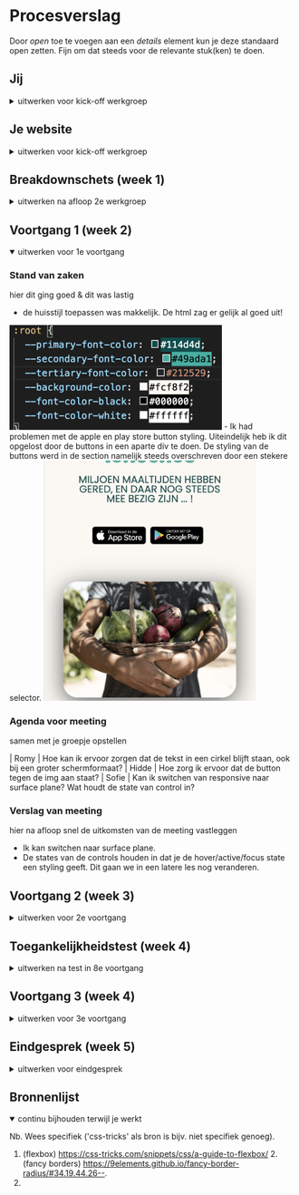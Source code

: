 # Procesverslag
Door *open* toe te voegen aan een *details* element kun je deze standaard open zetten. Fijn om dat steeds voor de relevante stuk(ken) te doen.


## Jij

<details>
<summary>uitwerken voor kick-off werkgroep</summary>

### Auteur:
Sofie Berger

#### Je startniveau:
Blauw, maar rood ga ik ook zeker proberen!

#### Je focus:
Responsive
 
</details>





## Je website

<details>
<summary>uitwerken voor kick-off werkgroep</summary>

### Je opdracht:
https://toogoodtogo.nl/nl

#### Screenshot(s) van de eerste pagina (small screen): 
Homepagina
<img src="images/homepagina-tgtg.png" width="375px" alt="omschrijving van de pagina">


#### Screenshot(s) van de tweede pagina (small screen):
Voor ondernemers
<img src="images/ondernemers-tgtg.png" width="375px" alt="omschrijving van de pagina">

 
</details>



## Breakdownschets (week 1)

<details>
<summary>uitwerken na afloop 2e werkgroep</summary>

### de hele pagina: 
<img src="images/breakdown-home.jpg" width="375px" alt="breakdown van de hele pagina">
<img src="images/breakdown-ondernemers.jpg" width="375px" alt="breakdown van de hele pagina">

### dynamisch deel (homepagina): 
<img src="images/breakdown-home2.jpg" width="375px" alt="breakdown van een dynamisch deel">

### dynamisch deel (ondernemers): 
<img src="images/breakdown-ondernemers2.jpg" width="375px" alt="breakdown van nog een dynamisch deel">

</details>





## Voortgang 1 (week 2)

<details open>
<summary>uitwerken voor 1e voortgang</summary>

### Stand van zaken
hier dit ging goed & dit was lastig
- de huisstijl toepassen was makkelijk. De html zag er gelijk al goed uit! 
<img src="images/week1.png" width="375px" alt="css code kleuren">
- Ik had problemen met de apple en play store button styling. Uiteindelijk heb ik dit opgelost door de buttons in een aparte div te doen. De styling van de buttons werd in de section namelijk steeds overschreven door een stekere selector.
<img src="images/week1.1.png" width="375px" alt="apple en play store button">

### Agenda voor meeting
samen met je groepje opstellen

| Romy  |
Hoe kan ik ervoor zorgen dat de tekst in een cirkel blijft staan, ook bij een groter schermformaat?
| Hidde  |
Hoe zorg ik ervoor dat de button tegen de img aan staat?
| Sofie  |
Kan ik switchen van responsive naar surface plane?
Wat houdt de state van control in?


### Verslag van meeting
hier na afloop snel de uitkomsten van de meeting vastleggen

- Ik kan switchen naar surface plane.
- De states van de controls houden in dat je de hover/active/focus state een styling geeft. Dit gaan we in een latere les nog veranderen.

</details>





## Voortgang 2 (week 3)

<details>
<summary>uitwerken voor 2e voortgang</summary>

### Stand van zaken
Ik had als tweede pagina de blog pagina gemaakt. Achteraf vond ik dat deze pagina te makkelijk was qua verschillende soorten content. Dus ik heb een andere pagina gemaakt.


### Agenda voor meeting
samen met je groepje opstellen

| Romy  |
Geen punten
| Hidde |
Hamburgermenu lukt niet in de stijl van zijn pagina, de streepjes moeten scheef staan.
| Fleur |
Animatie van hamburgermenu speelt af zodra je de site refresht of ergens op klikt.
| Sofie |
Ik wil iconen in mijn formulier gebruiken, hoe krijg ik deze in het input field? Hamburgermenu is verdwenen op de tweede pagina, en ik weet niet waar dit aan ligt.


### Verslag van meeting
hier na afloop snel de uitkomsten van de meeting vastleggen

- De class van de tweede pagina kan beter op de main staan, ipv op de body. Dit zorgt ervoor dat dingen niet overschreven worden.
- De iconen in het formulier plaatsen kan het beste door ze bovenop het formulier te plaatsen

</details>



## Toegankelijkheidstest (week 4)

<details>
<summary>uitwerken na test in 8e voortgang</summary>

### Bevindingen
Lijst met je bevindingen die in de test naar voren kwamen:

#### Screenreader
- Het hamburgermenu wordt voorgelezen, zonder dat je deze hebt aangeklikt.
- Bij elke link die wordt voorgelezen zegt de screenreader "bezocht, link, (naam link).
- Alleen de linkjes en buttons worden voorgelezen.
- Label bij het formulier wordt niet opgelezen.
- Er zijn speciale toetscombinaties nodig op de headings, teksten of afbeeldingen te selecteren.

Oplossingen:
- Bij een groter schermformaat een uitgeklapt hamburger menu.
- Instellingen tab-toets anders zetten, zodat alles wordt voorgelezen.
- Label en input dezelfde id geven, zodat ze bij elkaar horen.


#### Gele bril 
- De placeholder in het formulier is wat lastiger te lezen.

<img src="images/gele-bril.jpg" width="375px" alt="Zoë met een gele bril die mijn site aan het tesen is">
<img src="images/focus-formulier.jpg" width="375px" alt="Formulier">

Oplossingen:
- Contrast placeholder en input achtergrond groter maken.


#### Ballon
- Focus state om de button heen niet super duidelijk, daarentegen is het contrast van de bijvoobeeld de footer links wel heel groot.

<img src="images/ballon.jpg" width="375px" alt="Zoë met een ballon">
<img src="images/focus-button.jpg" width="375px" alt="Focus state van de button">

Oplossingen:
- Ander soort foucs state om de buttons heen.


#### Blur bril
- Muis is niet te vinden op het scherm.
- Alleen de H1 is te lezen, alle andere tekst wordt moeijlijk.
- Kleur contrasten zijn wel te zien.

<img src="images/blurry-bril.jpg" width="375px" alt="Zoë met de blurry bril op">
<img src="images/blurry-scherm.jpg" width="375px" alt="Het scherm door de blurry bril heen">

Oplossingen:
- Muis terug vinden kun je instellen op je computer.
- Je kan een ingezoomde en vergrote versie van de site kunnen maken, en deze met een knop kunnen activeren.

#### Parkison apparaat
- Een formulier invullen is echt heel lastig.
- Buttons zijn groot genoeg om op te klikken.

<img src="images/parkison.jpg" width="375px" alt="Zoë die het parkison apparaat gebruikt">
<img src="images/formulier.jpg" width="375px" alt="Formulier">

Oplossingen:
- Input velden groter maken.

</details>





## Voortgang 3 (week 4)

<details>
<summary>uitwerken voor 3e voortgang</summary>

### Stand van zaken
hier dit ging goed & dit was lastig (neem ook screenshots op van delen van je website en code)


### Agenda voor meeting
samen met je groepje opstellen

| Romy  |
Grid responsive maken. Logo altijd in het midden van het scherm weergeven. Menu items in het midden van het scherm.
| Hidde |
Responsive maken naar 2 rijen.
| Fleur |
Footer werkt niet met margin.
| Sofie |
In het hamburgermenu aangeven op welke pagina je zit. Afbeelding heeft dezelfde styling, maar reageert anders.


### Verslag van meeting
hier na afloop snel de uitkomsten van de meeting vastleggen

- punt 1
- punt 2
- nog een punt
- ...

</details>





## Eindgesprek (week 5)

<details>
<summary>uitwerken voor eindgesprek</summary>

### Stand van zaken
hier dit ging goed & dit was lastig (neem ook screenshots op van delen van je website en code)

### Screenshot(s)

hier screenshot(s) van je eindresultaat

</details>





## Bronnenlijst

<details open>
<summary>continu bijhouden terwijl je werkt</summary>

Nb. Wees specifiek ('css-tricks' als bron is bijv. niet specifiek genoeg).

1. (flexbox) https://css-tricks.com/snippets/css/a-guide-to-flexbox/
2.(fancy borders)  https://9elements.github.io/fancy-border-radius/#34.19.44.26--.
3. 

</details>